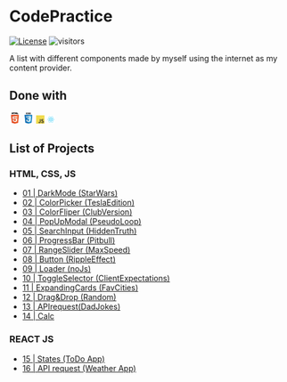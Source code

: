 # CodePractice <br>

[![License](http://img.shields.io/badge/license-MIT-green.svg?style=flat)](https://github.com/deivmaik/365DaysOfCode/blob/0-MainMenu/LICENSE) ![visitors](https://visitor-badge.glitch.me/badge?page_id=deivmaik.365DaysOfCode) <br>

A list with different components made by myself using the internet as my content provider.

## Done with<br>

<code><img height="20" src="https://raw.githubusercontent.com/github/explore/80688e429a7d4ef2fca1e82350fe8e3517d3494d/topics/html/html.png"></code>
<code><img height="20" src="https://raw.githubusercontent.com/github/explore/80688e429a7d4ef2fca1e82350fe8e3517d3494d/topics/css/css.png"></code>
<code><img height="15" src="https://raw.githubusercontent.com/github/explore/80688e429a7d4ef2fca1e82350fe8e3517d3494d/topics/javascript/javascript.png"></code>
<code><img height="15" src="https://raw.githubusercontent.com/github/explore/80688e429a7d4ef2fca1e82350fe8e3517d3494d/topics/react/react.png"></code>

## List of Projects

### HTML, CSS, JS

- [ 01 | DarkMode (StarWars)](<https://github.com/deivmaik/365DaysOfCode/tree/1-DarkMode(StarWars)>)<br>
- [ 02 | ColorPicker (TeslaEdition)](<https://github.com/deivmaik/365DaysOfCode/tree/2-ColorPicker(TeslaEdition)>)<br>
- [ 03 | ColorFliper (ClubVersion)](<https://github.com/deivmaik/365DaysOfCode/tree/3-ColorFliper(ClubVersion)>)<br>
- [ 04 | PopUpModal (PseudoLoop)](<https://github.com/deivmaik/365DaysOfCode/tree/4-PopUpModal(PseudoLoop)>)<br>
- [ 05 | SearchInput (HiddenTruth)](<https://github.com/deivmaik/365DaysOfCode/tree/5-SearchInput(HiddenTruth)>)<br>
- [ 06 | ProgressBar (Pitbull)](<https://github.com/deivmaik/365DaysOfCode/tree/6-ProgressBar(Pitbull)>)<br>
- [ 07 | RangeSlider (MaxSpeed)](<https://github.com/deivmaik/365DaysOfCode/tree/7-RangeSlider(MaxSpeed)>)<br>
- [ 08 | Button (RippleEffect)](<https://github.com/deivmaik/365DaysOfCode/tree/8-Button(RippleEffect)>)<br>
- [ 09 | Loader (noJs)](<https://github.com/deivmaik/CodePractice/tree/0-MainMenu/Backup/9-%20Loader(noJs)>)<br>
- [ 10 | ToggleSelector (ClientExpectations)](<https://raw.githubusercontent.com/deivmaik/CodePractice/0-MainMenu/Backup/9-%20Loader(noJs)/loader.gif>)<br>
- [ 11 | ExpandingCards (FavCities)](<https://github.com/deivmaik/CodePractice/tree/0-MainMenu/Backup/11-ExpandingCards(Cities)>)<br>
- [ 12 | Drag&Drop (Random)](<https://github.com/deivmaik/CodePractice/tree/0-MainMenu/Backup/12-Drag%26Drop(Random)>)<br>
- [ 13 | APIrequest(DadJokes)](<https://github.com/deivmaik/CodePractice/tree/0-MainMenu/Backup/13-APIrequest(DadJokes)>)<br>
- [ 14 | Calc ](https://github.com/deivmaik/CodePractice/tree/0-MainMenu/Backup/14-Calc)<br>

### REACT JS

- [ 15 | States (ToDo App)](<https://github.com/deivmaik/CodePractice/tree/0-MainMenu/Backup/15-BasicHooks(ToDoApp)>)<br>
- [ 16 | API request (Weather App)](<https://github.com/deivmaik/CodePractice/tree/0-MainMenu/Backup/16-APIRequest(WeatherApp)>)<br>
